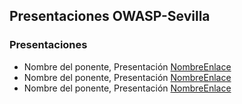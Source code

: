 ## Presentaciones OWASP-Sevilla


### Presentaciones 

* Nombre del ponente, Presentación [NombreEnlace](link)
* Nombre del ponente, Presentación [NombreEnlace](link)
* Nombre del ponente, Presentación [NombreEnlace](link)
